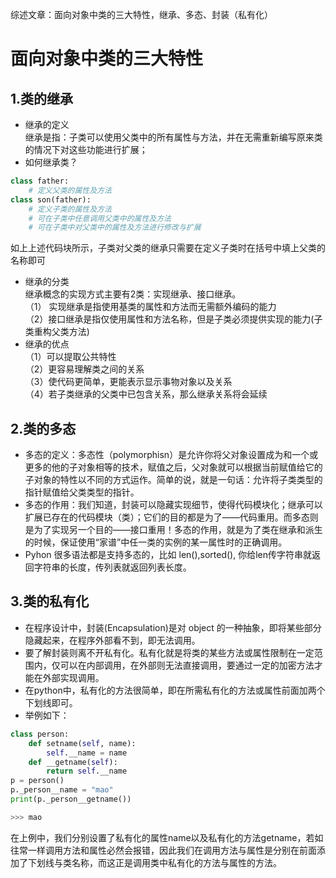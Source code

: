 综述文章：面向对象中类的三大特性，继承、多态、封装（私有化）
# 面向对象中类的三大特性
## 1.类的继承  
- 继承的定义  
继承是指：子类可以使用父类中的所有属性与方法，并在无需重新编写原来类的情况下对这些功能进行扩展；  
- 如何继承类？  
```python
class father:
    # 定义父类的属性及方法
class son(father):
    # 定义子类的属性及方法
    # 可在子类中任意调用父类中的属性及方法
    # 可在子类中对父类中的属性及方法进行修改与扩展
```
如上上述代码块所示，子类对父类的继承只需要在定义子类时在括号中填上父类的名称即可  
  
- 继承的分类  
继承概念的实现方式主要有2类：实现继承、接口继承。  
（1） 实现继承是指使用基类的属性和方法而无需额外编码的能力  
（2）接口继承是指仅使用属性和方法名称，但是子类必须提供实现的能力(子类重构父类方法)  
- 继承的优点  
（1）可以提取公共特性  
（2）更容易理解类之间的关系  
（3）使代码更简单，更能表示显示事物对象以及关系  
（4）若子类继承的父类中已包含关系，那么继承关系将会延续
## 2.类的多态  
- 多态的定义：多态性（polymorphisn）是允许你将父对象设置成为和一个或更多的他的子对象相等的技术，赋值之后，父对象就可以根据当前赋值给它的子对象的特性以不同的方式运作。简单的说，就是一句话：允许将子类类型的指针赋值给父类类型的指针。
- 多态的作用：我们知道，封装可以隐藏实现细节，使得代码模块化；继承可以扩展已存在的代码模块（类）；它们的目的都是为了——代码重用。而多态则是为了实现另一个目的——接口重用！多态的作用，就是为了类在继承和派生的时候，保证使用“家谱”中任一类的实例的某一属性时的正确调用。
- Pyhon 很多语法都是支持多态的，比如 len(),sorted(), 你给len传字符串就返回字符串的长度，传列表就返回列表长度。


## 3.类的私有化  
- 在程序设计中，封装(Encapsulation)是对 object 的一种抽象，即将某些部分隐藏起来，在程序外部看不到，即无法调用。  
- 要了解封装则离不开私有化。私有化就是将类的某些方法或属性限制在一定范围内，仅可以在内部调用，在外部则无法直接调用，要通过一定的加密方法才能在外部实现调用。  
- 在python中，私有化的方法很简单，即在所需私有化的方法或属性前面加两个下划线即可。
- 举例如下：  
```python  
class person:
    def setname(self, name):
        self.__name = name
    def __getname(self):
        return self.__name
p = person()
p._person__name = "mao"
print(p._person__getname())

>>> mao
```
在上例中，我们分别设置了私有化的属性name以及私有化的方法getname，若如往常一样调用方法和属性必然会报错，因此我们在调用方法与属性是分别在前面添加了下划线与类名称，而这正是调用类中私有化的方法与属性的方法。